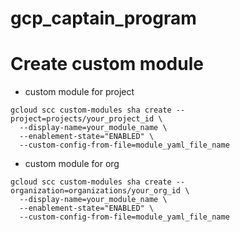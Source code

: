 # gcp_captain_program

# Create custom module
- custom module for project
```
gcloud scc custom-modules sha create --project=projects/your_project_id \
  --display-name=your_module_name \
  --enablement-state="ENABLED" \
  --custom-config-from-file=module_yaml_file_name
```

- custom module for org
```
gcloud scc custom-modules sha create --organization=organizations/your_org_id \
  --display-name=your_module_name \
  --enablement-state="ENABLED" \
  --custom-config-from-file=module_yaml_file_name
```
